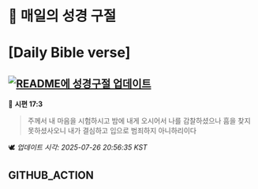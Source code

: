 # 🙏 매일의 성경 구절
# [Daily Bible verse]
## [![README에 성경구절 업데이트](https://github.com/DONGSUKA/first_test/actions/workflows/update-readme-bible.yml/badge.svg)](https://github.com/DONGSUKA/first_test/actions/workflows/update-readme-bible.yml)
<!-- START_BIBLE_VERSE -->
📖 **시편 17:3**
> 주께서 내 마음을 시험하시고 밤에 내게 오시어서 나를 감찰하셨으나 흠을 찾지 못하셨사오니 내가 결심하고 입으로 범죄하지 아니하리이다

🕊️ _업데이트 시각: 2025-07-26 20:56:35 KST_
  <!-- END_BIBLE_VERSE -->
## GITHUB_ACTION
